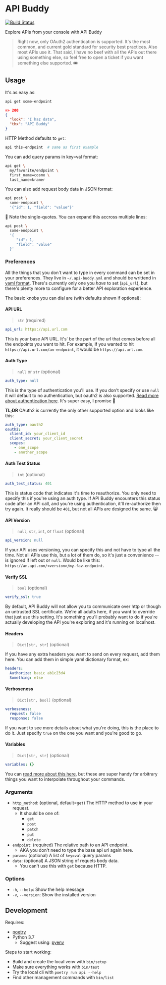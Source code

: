 # API Buddy

[![Build Status](https://travis-ci.org/fonsecapeter/api-buddy.svg?branch=master)](https://travis-ci.org/fonsecapeter/api-buddy.svg)

Explore APIs from your console with API Buddy

> Right now, only OAuth2 authentication is supported. It's the most common, and current gold standard for security best practices. Also most APIs use it. That said, I have no beef with all the APIs out there using something else, so feel free to open a ticket if you want something else supported. 🎟

## Usage

It's as easy as:
```bash
api get some-endpoint
```
```json
=> 200
{
  "look": "I haz data",
  "thx": "API Buddy"
}
```

HTTP Method defaults to `get`:
```bash
api this-endpoint  # same as first example
```

You can add query params in key=val format:
```bash
api get \
  my/favorite/endpoint \
  first_name=cosmo \
  last_name=kramer
```

You can also add request body data in JSON format:
```bash
api post \
  some-endpoint \
  '{"id": 1, "field": "value"}'
```

🤔 Note the single-quotes. You can expand this accross multiple lines:
```bash
api post \
  some-endpoint \
  '{
     "id": 1,
     "field": "value"
  }'
```

### Preferences
All the things that you don't want to type in every command can be set in your preferences. They live in `~/.api-buddy.yml` and should be writtend in [yaml format](https://yaml.org). There's currently only one you *have* to set (`api_url`), but there's plenty more to configure for a better API exploration experience.

The basic knobs you can dial are (with defaults shown if optional):

#### API URL
>`str` (required)
```yaml
api_url: https://api.url.com
```

This is your base API URL. It's' be the part of the url that comes before all the endpoints you want to hit. For example, if you wanted to hit `https://api.url.com/an-endpoint`, it would be `https://api.url.com`.


#### Auth Type
> `null` or `str` (optional)
```yaml
auth_type: null
```

This is the type of authentication you'll use. If you don't specify or use `null` it will default to no authentication, but oauth2 is also supported. [Read more about authentication here](docs/oauth2.md). It's super easy, I promise 😬

**TL;DR** OAuth2 is currently the only other supported option and looks like this:
```yaml
auth_type: oauth2
oauth2:
  client_id: your_client_id
  client_secret: your_client_secret
  scopes:
    - one_scope
    - another_scope
```

#### Auth Test Status
> `int` (optional)
```yaml
auth_test_status: 401
```

This is status code that indicates it's time to reauthorize. You only need to specify this if you're using an auth type. If API Buddy encounters this status code after an API call, and you're using authentication, it'll re-authorize then try again. It really should be `401`, but not all APIs are designed the same. 😸

#### API Version
> `null`, `str`, `int`, or `float` (optional)
```yaml
api_version: null
```

If your API uses versioning, you can specify this and not have to type all the time. Not all APIs use this, but a lot of them do, so it's just a convenience -- is ignored if left out or `null`. Would be like this: `https://an.api.com/<version>/my-fav-endpoint`.

#### Verify SSL
> `bool` (optional)
```yaml
verify_ssl: true
```

By default, API Buddy will not allow you to communicate over http or though an untrusted SSL certificate. We're all adults here, if you want to override that just use this setting. It's something you'll probably want to do if you're actually developing the API you're exploring and it's running on localhost.

#### Headers
> `Dict[str, str]` (optional)

If you have any extra headers you want to send on every request, add them here. You can add them in simple yaml dictionary format, ex:
```yaml
headers:
  Authorize: basic ab1c23d4
  Something: else
```

#### Verboseness
> `Dict[str, bool]` (optional)
```yaml
verboseness:
  request: false
  response: false
```

If you want to see more details about what you're doing, this is the place to do it. Just specify `true` on the one you want and you're good to go.

#### Variables
> `Dict[str, str]` (optional)
```yaml
variables: {}
```

You can [read more about this here](docs/variables.md), but these are super handy for arbitrary things you want to interpolate throughout your commands.


### Arguments
- `http_method`: (optional, default=`get`) The HTTP method to use in your request.
  - It should be one of:
    - `get`
    - `post`
    - `patch`
    - `put`
    - `delete`
- `endpoint`: (required) The relative path to an API endpoint.
  - AKA you don't need to type the base api url again here.
- `params`: (optional) A list of `key=val` query params
- `data`: (optional) A JSON string of requets body data.
  - You can't use this with `get` because HTTP.


### Options
- `-h`, `--help`: Show the help message
- `-v`, `--version`: Show the installed version

## Development
Requires:
- [poetry](https://poetry.eustace.io/)
- Python 3.7
  - Suggest using: [pyenv](https://github.com/pyenv/pyenv)

Steps to start working:
- Build and create the local venv with `bin/setup`
- Make sure everything works with `bin/test`
- Try the local cli with `poetry run api --help`
- Find other management commands with `bin/list`
